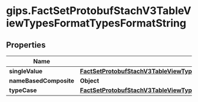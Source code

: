 # gips.FactSetProtobufStachV3TableViewTypesFormatTypesFormatString

## Properties

Name | Type | Description | Notes
------------ | ------------- | ------------- | -------------
**singleValue** | [**FactSetProtobufStachV3TableViewTypesFormatTypesSingleValueFormatString**](FactSetProtobufStachV3TableViewTypesFormatTypesSingleValueFormatString.md) |  | [optional] 
**nameBasedComposite** | **Object** |  | [optional] 
**typeCase** | [**FactSetProtobufStachV3TableViewTypesFormatTypesFormatStringTypeOneofCase**](FactSetProtobufStachV3TableViewTypesFormatTypesFormatStringTypeOneofCase.md) |  | [optional] 


